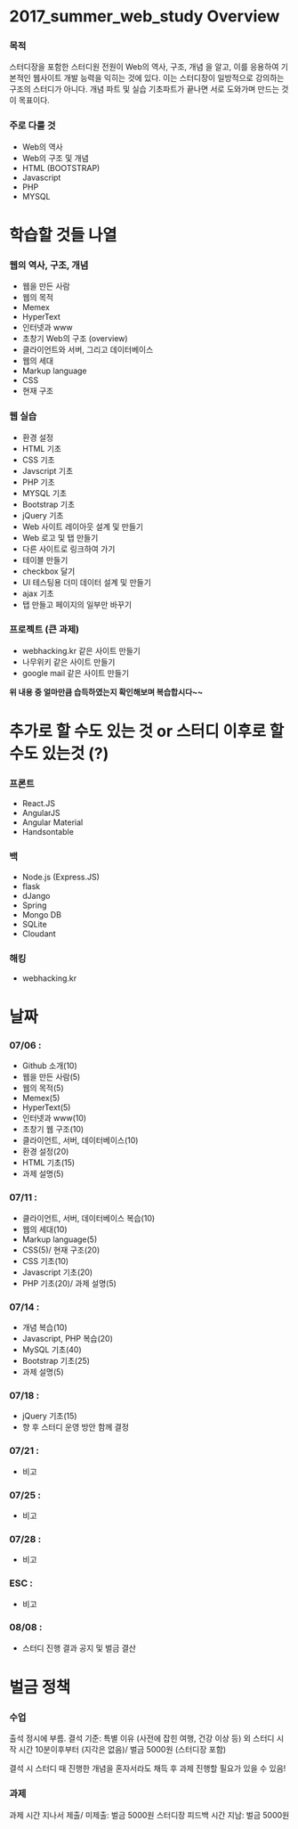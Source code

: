 # 2017_summer_web_study Overview

### 목적
스터디장을 포함한 스터디원 전원이 Web의 역사, 구조, 개념 을 알고,
이를 응용하여 기본적인 웹사이트 개발 능력을 익히는 것에 있다.
이는 스터디장이 일방적으로 강의하는 구조의 스터디가 아니다.
개념 파트 및 실습 기초파트가 끝나면 서로 도와가며 만드는 것이 목표이다.

### 주로 다룰 것
* Web의 역사
* Web의 구조 및 개념
* HTML (BOOTSTRAP)
* Javascript
* PHP
* MYSQL

# 학습할 것들 나열

### 웹의 역사, 구조, 개념
* 웹을 만든 사람
* 웹의 목적
* Memex
* HyperText
* 인터넷과 www
* 초창기 Web의 구조 (overview)
* 클라이언트와 서버, 그리고 데이터베이스
* 웹의 세대
* Markup language
* CSS
* 현재 구조

### 웹 실습
* 환경 설정
* HTML 기초
* CSS 기초
* Javscript 기초
* PHP 기초
* MYSQL 기초
* Bootstrap 기초
* jQuery 기초
* Web 사이트 레이아웃 설계 및 만들기
* Web 로고 및 탭 만들기
* 다른 사이트로 링크하여 가기
* 테이블 만들기
* checkbox 달기
* UI 테스팅용 더미 데이터 설계 및 만들기
* ajax 기초
* 탭 만들고 페이지의 일부만 바꾸기

### 프로젝트 (큰 과제)
* webhacking.kr 같은 사이트 만들기
* 나무위키 같은 사이트 만들기
* google mail 같은 사이트 만들기


__위 내용 중 얼마만큼 습득하였는지 확인해보며 복습합시다~~__

# 추가로 할 수도 있는 것 or 스터디 이후로 할 수도 있는것 (?)
### 프론트
* React.JS
* AngularJS
* Angular Material
* Handsontable

### 백
* Node.js (Express.JS)
* flask
* dJango
* Spring
* Mongo DB
* SQLite
* Cloudant


### 해킹
* webhacking.kr

# 날짜
### 07/06 :
* Github 소개(10)
* 웹을 만든 사람(5)
* 웹의 목적(5)
* Memex(5)
* HyperText(5)
* 인터넷과 www(10)
* 초창기 웹 구조(10)
* 클라이언트, 서버, 데이터베이스(10)
* 환경 설정(20)
* HTML 기초(15)
* 과제 설명(5)

### 07/11 :
* 클라이언트, 서버, 데이터베이스 복습(10)
* 웹의 세대(10)
* Markup language(5)
* CSS(5)/ 현재 구조(20)
* CSS 기초(10)
* Javascript 기초(20)
* PHP 기초(20)/ 과제 설명(5)

### 07/14 :
* 개념 복습(10)
* Javascript, PHP 복습(20)
* MySQL 기초(40)
* Bootstrap 기초(25)
* 과제 설명(5)

### 07/18 :
* jQuery 기초(15)
* 향 후 스터디 운영 방안 함께 결정

### 07/21 :
* 비고

### 07/25 :
* 비고

### 07/28 :
* 비고

### ESC :
* 비고

### 08/08 :
* 스터디 진행 결과 공지 및 벌금 결산

# 벌금 정책

### 수업
출석 정시에 부름.
결석 기준: 특별 이유 (사전에 잡힌 여행, 건강 이상 등) 외 스터디 시작 시간 10분이후부터 (지각은 없음)/ 벌금 5000원 (스터디장 포함)

결석 시 스터디 때 진행한 개념을 혼자서라도 채득 후 과제 진행할 필요가 있을 수 있음!

### 과제
과제 시간 지나서 제출/ 미제출: 벌금 5000원
스터디장 피드백 시간 지남: 벌금 5000원
